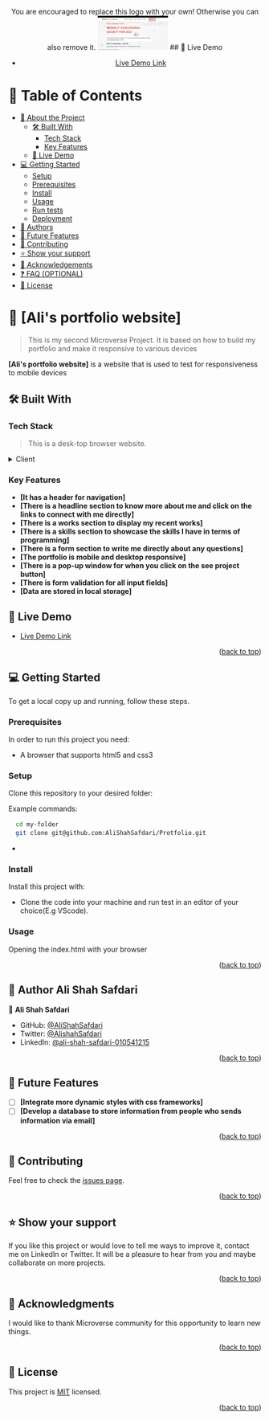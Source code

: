 <a name="readme-top"></a>



<div align="center">
  You are encouraged to replace this logo with your own! Otherwise you can also remove it.
  <img src="./Image/capston project.JPG" alt="logo" width="140"  height="auto" />
## 🚀 Live Demo <a name="#"></a>

- [Live Demo Link](https://alishahsafdari.github.io/Protfolio/)
  <br/>

  <!-- <h3><b>Microverse README Template</b></h3> -->

</div>

<!-- TABLE OF CONTENTS -->

# 📗 Table of Contents

- [📖 About the Project](#about-project)
  - [🛠 Built With](#built-with)
    - [Tech Stack](#tech-stack)
    - [Key Features](#key-features)
  - [🚀 Live Demo](#live-demo)
- [💻 Getting Started](#getting-started)
  - [Setup](#setup)
  - [Prerequisites](#prerequisites)
  - [Install](#install)
  - [Usage](#usage)
  - [Run tests](#run-tests)
  - [Deployment](#triangular_flag_on_post-deployment)
- [👥 Authors](#authors)
- [🔭 Future Features](#future-features)
- [🤝 Contributing](#contributing)
- [⭐️ Show your support](#support)
- [🙏 Acknowledgements](#acknowledgements)
- [❓ FAQ (OPTIONAL)](#faq)
- [📝 License](#license)

<!-- PROJECT DESCRIPTION -->

# 📖 [Ali's portfolio website] <a name="about-project"></a>

> This is my second Microverse Project. It is based on how to build my portfolio and make it responsive to various devices

**[Ali's portfolio website]** is a website that is used to test for responsiveness to mobile devices

## 🛠 Built With <a name="HTML and CSS"></a>

### Tech Stack <a name="Front end"></a>

> This is a desk-top browser website.


<details>
  <summary>Client</summary>
  <ul>
    <li><a href="#">HTML</a></li>
    <li><a href="#">CSS</a></li>
    <li><a href="#">JS</a></li>
  </ul>
</details>

<!-- Features -->
### Key Features 
- **[It has a header for navigation]**
- **[There is a headline section to know more about me and click on the links to connect with me directly]**
- **[There is a works section to display my recent works]**
- **[There is a skills section to showcase the skills I have in terms of programming]**
- **[There is a form section to write me directly about any questions]**
- **[The portfolio is mobile and desktop responsive]**
- **[There is a pop-up window for when you click on the see project button]**
- **[There is form validation for all input fields]**
- **[Data are stored in local storage]**


<!-- LIVE DEMO -->

## 🚀 Live Demo <a name="#"></a>

- [Live Demo Link](https://alishahsafdari.github.io/Protfolio/)

<p align="right">(<a href="#readme-top">back to top</a>)</p>

<!-- GETTING STARTED -->

## 💻 Getting Started <a name="getting-started"></a>

 To get a local copy up and running, follow these steps.

### Prerequisites

In order to run this project you need:

- A browser that supports html5 and css3

### Setup

Clone this repository to your desired folder:


Example commands:

```sh
  cd my-folder
  git clone git@github.com:AliShahSafdari/Protfolio.git
```
-

### Install

Install this project with:

- Clone the code into your machine and run test in an editor of your choice(E.g VScode). 
### Usage
Opening the index.html with  your browser

<p align="right">(<a href="#readme-top">back to top</a>)</p>

<!-- AUTHORS -->

## 👥 Author <a name="authors">Ali Shah Safdari</a>

👤 **Ali Shah Safdari**

- GitHub: [@AliShahSafdari](https://github.com/AliShahSafdari)
- Twitter: [@AlishahSafdari](https://twitter.com/AlishahSafdari)
- LinkedIn: [@ali-shah-safdari-010541215](https://www.linkedin.com/in/ali-shah-safdari-010541215/)


<p align="right">(<a href="#readme-top">back to top</a>)</p>

<!-- FUTURE FEATURES -->

## 🔭 Future Features <a name="future-features"></a>

- [ ] **[Integrate more dynamic styles with css frameworks]**
- [ ] **[Develop a database to store information from people who sends information via email]**

<p align="right">(<a href="#readme-top">back to top</a>)</p>

## 🤝 Contributing <a name="contributing"></a>

Feel free to check the [issues page](https://github.com/AliShahSafdari/Protfolio/issues).

<p align="right">(<a href="#readme-top">back to top</a>)</p>

<!-- SUPPORT -->

## ⭐️ Show your support <a name="support"></a>

If you like this project or would love to tell me ways to improve it, contact me on LinkedIn or Twitter. It will be a pleasure to hear from you and maybe collaborate on more projects.

<p align="right">(<a href="#readme-top">back to top</a>)</p>

<!-- ACKNOWLEDGEMENTS -->

## 🙏 Acknowledgments <a name="acknowledgements"></a>


I would like to thank Microverse community for this opportunity to learn new things.

<p align="right">(<a href="#readme-top">back to top</a>)</p>

<!-- FAQ (optional) -->

## 📝 License <a name="license"></a>

This project is [MIT](LICENSE) licensed.

<p align="right">(<a href="#readme-top">back to top</a>)</p>

